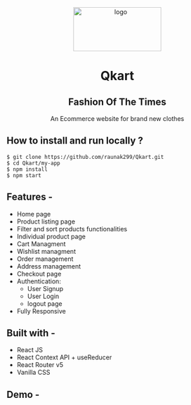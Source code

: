 <!-- ## E-Commerce Backend

This folder contains the Mock Backend created for E-Commerce App. It contains different API end-points and database configuration for building E-Commerce; so that you can focus on building Frontend. -->

<div align="center">
  <img src="https://res.cloudinary.com/donqbxlnc/image/upload/v1649318431/Fashify_Transparent_pr_2_qco1nk.png" height="100" width="200" alt="logo"/>
  
# Qkart
## Fashion Of The Times  
  An Ecommerce website for brand new clothes
</div>

## **How to install and run locally ?**

```
$ git clone https://github.com/raunak299/Qkart.git
$ cd Qkart/my-app
$ npm install
$ npm start
```

## **Features -**

- Home page
- Product listing page
- Filter and sort products functionalities
- Individual product page
- Cart Managment
- Wishlist managment
- Order management
- Address management
- Checkout page
- Authentication:
  - User Signup
  - User Login
  - logout page
- Fully Responsive

## **Built with -**

- React JS
- React Context API + useReducer
- React Router v5
- Vanilla CSS

## **Demo -**
